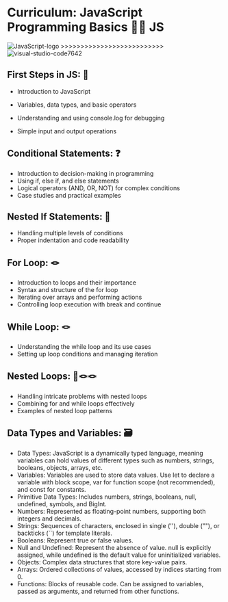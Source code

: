 # Curriculum: JavaScript Programming Basics 👨‍💻 JS

![JavaScript-logo](https://github.com/Cappricornia/First-Steps-in-JS/assets/90700181/b409eb0a-64a4-45d5-a1fe-1ddfb8c697a2) >>>>>>>>>>>>>>>>>>>>>>>>>>
![visual-studio-code7642](https://github.com/Cappricornia/First-Steps-in-JS/assets/90700181/32ea366a-4f4b-4a9c-bbe9-fa6943270bf2)


## First Steps in JS: 🏁

- Introduction to JavaScript
- Variables, data types, and basic operators
- Understanding and using console.log for debugging

- Simple input and output operations

## Conditional Statements: ❓
- Introduction to decision-making in programming
- Using if, else if, and else statements
- Logical operators (AND, OR, NOT) for complex conditions
- Case studies and practical examples

## Nested If Statements: 🪹
- Handling multiple levels of conditions
- Proper indentation and code readability

## For Loop: 🪢
- Introduction to loops and their importance
- Syntax and structure of the for loop
- Iterating over arrays and performing actions
- Controlling loop execution with break and continue

## While Loop: 🪢
- Understanding the while loop and its use cases
- Setting up loop conditions and managing iteration

## Nested Loops: 🪹🪢🪢
- Handling intricate problems with nested loops
- Combining for and while loops effectively
- Examples of nested loop patterns

## Data Types and Variables: 🗃️

- Data Types: JavaScript is a dynamically typed language, meaning variables can hold values of different types such as numbers, strings, booleans, objects, arrays, etc.
- Variables: Variables are used to store data values. Use let to declare a variable with block scope, var for function scope (not recommended), and const for constants.
- Primitive Data Types: Includes numbers, strings, booleans, null, undefined, symbols, and BigInt.
- Numbers: Represented as floating-point numbers, supporting both integers and decimals.
- Strings: Sequences of characters, enclosed in single (''), double (""), or backticks (``) for template literals.
- Booleans: Represent true or false values.
- Null and Undefined: Represent the absence of value. null is explicitly assigned, while undefined is the default value for uninitialized variables.
- Objects: Complex data structures that store key-value pairs.
- Arrays: Ordered collections of values, accessed by indices starting from 0.
- Functions: Blocks of reusable code. Can be assigned to variables, passed as arguments, and returned from other functions.

